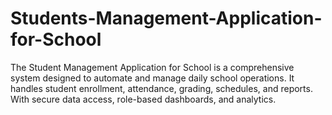 # Students-Management-Application-for-School
The Student Management Application for School is a comprehensive system designed to automate and manage daily school operations. It handles student enrollment, attendance, grading, schedules, and reports. With secure data access, role-based dashboards, and analytics.
